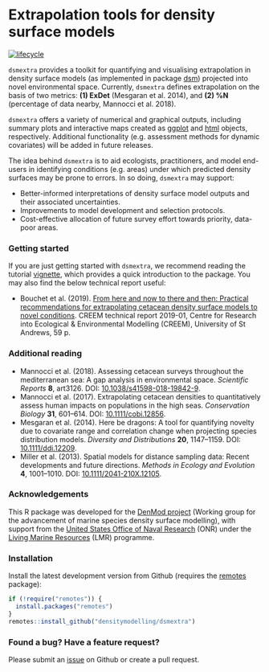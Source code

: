 # Extrapolation tools for density surface models [](https://github.com/densitymodelling/dsmextra/blob/master/hex/dsmextra-hex.png)

<!-- badges: start -->
[![lifecycle](https://img.shields.io/badge/lifecycle-maturing-blue.svg?style=flat-square)](https://www.tidyverse.org/lifecycle/#maturing)
<!--![GitHub last commit](https://img.shields.io/github/last-commit/DistanceDevelopment/dsm?style=flat-square) -->
<!-- badges: end -->

`dsmextra` provides a toolkit for quantifying and visualising extrapolation in density surface models (as implemented in package [dsm](https://cran.r-project.org/web/packages/dsm/index.html)) projected into novel environmental space. Currently, `dsmextra` defines extrapolation on the basis of two metrics: **(1) ExDet** (Mesgaran et al. 2014), and **(2) %N** (percentage of data nearby, Mannocci et al. 2018). 

`dsmextra` offers a variety of numerical and graphical outputs, including summary plots and interactive maps created as [ggplot](https://ggplot2.tidyverse.org/) and [html](https://rstudio.github.io/leaflet/) objects, respectively. Additional functionality (e.g. assessment methods for dynamic covariates) will be added in future releases.

The idea behind `dsmextra` is to aid ecologists, practitioners, and model end-users in identifying conditions (e.g. areas) under which predicted density surfaces may be prone to errors. In so doing, `dsmextra` may support:

+ Better-informed interpretations of density surface model outputs and their associated uncertainties.
+ Improvements to model development and selection protocols.
+ Cost-effective allocation of future survey effort towards priority, data-poor areas.

### Getting started 

If you are just getting started with `dsmextra`, we recommend reading the tutorial [vignette](https://densitymodelling.github.io/model-extrapolation/vignette/Extrapolation-vignette.html), which provides a quick introduction to the package. You may also find the below technical report useful:

* Bouchet et al. (2019). [From here and now to there and then: Practical recommendations for extrapolating cetacean density surface models to novel conditions](https://research-repository.st-andrews.ac.uk/bitstream/handle/10023/18509/Denmod_ExtrapolationReport_final_Aug2019.pdf?sequence=1&isAllowed=y). CREEM technical report 2019-01, Centre for Research into Ecological & Environmental Modelling (CREEM), University of St Andrews, 59 p.

### Additional reading

* Mannocci et al. (2018). Assessing cetacean surveys throughout the mediterranean sea: A gap analysis in environmental space. *Scientific Reports* **8**, art3126. DOI: [10.1038/s41598-018-19842-9](https://www.nature.com/articles/s41598-018-19842-9).
* Mannocci et al. (2017). Extrapolating cetacean densities to quantitatively assess human impacts on populations in the high seas. *Conservation Biology* **31**, 601–614. DOI: [10.1111/cobi.12856](https://conbio.onlinelibrary.wiley.com/doi/full/10.1111/cobi.12856).
* Mesgaran et al. (2014). Here be dragons: A tool for quantifying novelty due to covariate range and correlation change when projecting species distribution models. *Diversity and Distributions* **20**, 1147–1159. DOI: [10.1111/ddi.12209](https://onlinelibrary.wiley.com/doi/full/10.1111/ddi.12209).
* Miller et al. (2013). Spatial models for distance sampling data: Recent developments and future directions. *Methods in Ecology and Evolution* **4**, 1001–1010. DOI: [10.1111/2041-210X.12105](https://besjournals.onlinelibrary.wiley.com/doi/full/10.1111/2041-210X.12105).

### Acknowledgements

This R package was developed for the [DenMod project](https://synergy.st-andrews.ac.uk/denmod/) (Working group for the advancement of marine species density surface modelling), with support from the [United States Office of Naval Research](https://www.onr.navy.mil/) (ONR) under the [Living Marine Resources](https://www.navfac.navy.mil/navfac_worldwide/specialty_centers/exwc/products_and_services/ev/lmr.html) (LMR) programme.

### Installation

Install the latest development version from Github (requires the [remotes](https://github.com/r-lib/remotes) package):

```r
if (!require("remotes")) {
  install.packages("remotes")
}
remotes::install_github("densitymodelling/dsmextra")
```

### Found a bug? Have a feature request?  

Please submit an [issue](https://help.github.com/en/github/managing-your-work-on-github/creating-an-issue) on Github or create a pull request.
